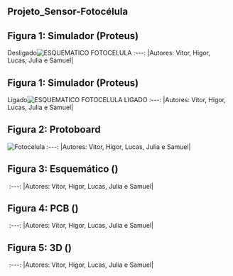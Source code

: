 ## Projeto_Sensor-Fotocélula
## Figura 1: Simulador (Proteus) 
Desligado![ESQUEMATICO FOTOCELULA](https://user-images.githubusercontent.com/110185446/194621141-b3c9d2e3-a7b1-476c-a97d-0ebafc201d6e.PNG)
:---:
|Autores: Vitor, Higor, Lucas, Julia e Samuel|
## Figura 1: Simulador (Proteus)
Ligado![ESQUEMATICO FOTOCELULA LIGADO](https://user-images.githubusercontent.com/110185446/194621224-1db00784-0b53-4b8a-8b28-2d5ce9e51207.PNG)
:---:
|Autores: Vitor, Higor, Lucas, Julia e Samuel|
## Figura 2: Protoboard 
![Fotocelula]()
:---:
|Autores: Vitor, Higor, Lucas, Julia e Samuel|
## Figura 3: Esquemático ()
![]()
:---:
|Autores: Vitor, Higor, Lucas, Julia e Samuel|
## Figura 4: PCB ()
![]()
:---:
|Autores: Vitor, Higor, Lucas, Julia e Samuel|
## Figura 5: 3D ()
![]()
:---:
|Autores: Vitor, Higor, Lucas, Julia e Samuel|
